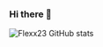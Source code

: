 ### Hi there 👋

![Flexx23 GitHub stats](https://github-readme-stats.vercel.app/api?username=Flexx23&show_icons=true&theme=tokyonight)


<!--
**Flexx23/Flexx23** is a ✨ _special_ ✨ repository because its `README.md` (this file) appears on your GitHub profile.

Here are some ideas to get you started:

- 🔭 I’m currently working on ...
- 🌱 I’m currently learning ...
- 👯 I’m looking to collaborate on ...
- 🤔 I’m looking for help with ...
- 💬 Ask me about ...
- 📫 How to reach me: ...
- 😄 Pronouns: ...
- ⚡ Fun fact: ...
-->
